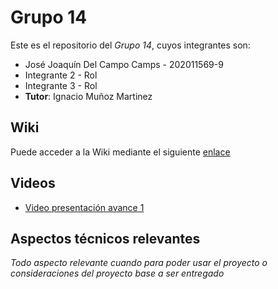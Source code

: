 # Grupo 14

Este es el repositorio del *Grupo 14*, cuyos integrantes son:

* José Joaquín Del Campo Camps - 202011569-9
* Integrante 2 - Rol
* Integrante 3 - Rol
* **Tutor**: Ignacio Muñoz Martinez

## Wiki

Puede acceder a la Wiki mediante el siguiente [enlace](https://gitlab.inf.utfsm.cl/jose.delcampo/proyecto-analisis-de-software/-/wikis/Proyecto-software-de-toma-de-horas)

## Videos

* [Video presentación avance 1](https://youtu.be/BfPV3qg5CJ0)

## Aspectos técnicos relevantes

_Todo aspecto relevante cuando para poder usar el proyecto o consideraciones del proyecto base a ser entregado_
